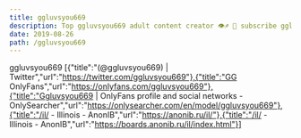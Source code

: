 ```yaml
---
title: ggluvsyou669
description: Top ggluvsyou669 adult content creator 👁♐️ 👑 subscribe ggluvsyou669 to my porn site below IG ggluvsyou669
date: 2019-08-26
path: /ggluvsyou669
---
```


ggluvsyou669
[{"title":"(@ggluvsyou669) | Twitter","url":"https://twitter.com/ggluvsyou669"},{"title":"GG OnlyFans","url":"https://onlyfans.com/ggluvsyou669"},{"title":"Ggluvsyou669 | OnlyFans profile and social networks - OnlySearcher","url":"https://onlysearcher.com/en/model/ggluvsyou669"},{"title":"/il/ - Illinois - AnonIB","url":"https://anonib.ru/il/"},{"title":"/il/ - Illinois - AnonIB","url":"https://boards.anonib.ru/il/index.html"}]

